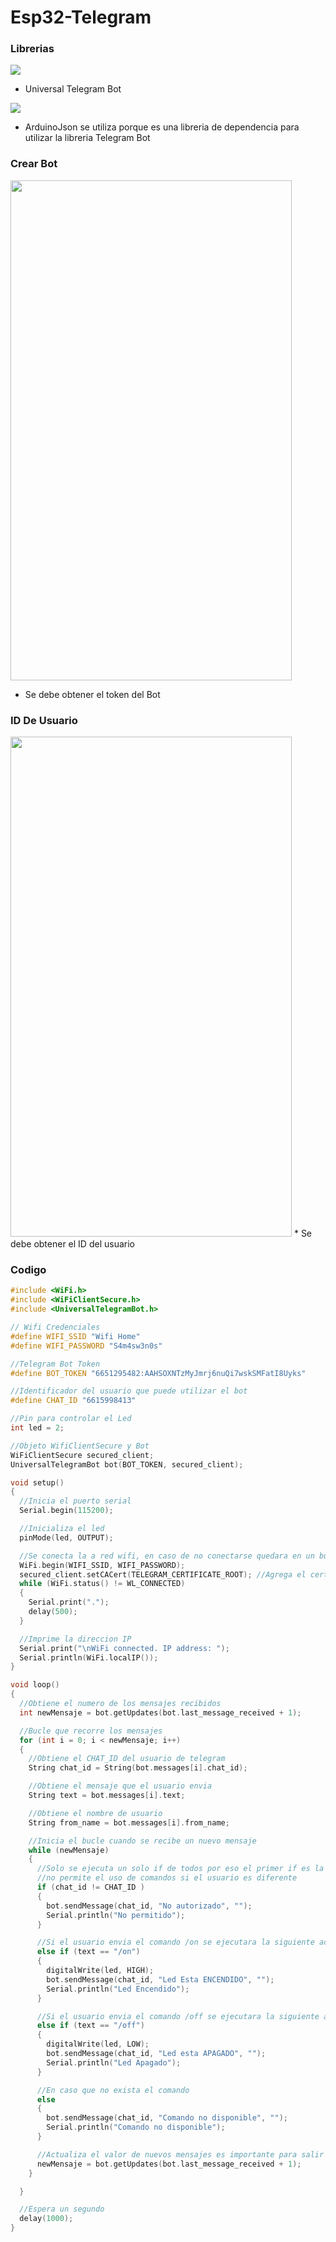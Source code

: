 # Esp32-Telegram

### Librerias
<img src="https://github.com/IDiegoUlises/Esp32-Telegram/blob/main/Imagenes/Universal-TelegramBot-Libreria.png" />

* Universal Telegram Bot

<img src="https://github.com/IDiegoUlises/Esp32-Telegram/blob/main/Imagenes/ArduinoJson-Libreria.png" />

* ArduinoJson se utiliza porque es una libreria de dependencia para utilizar la libreria Telegram Bot

### Crear Bot

<img src="https://github.com/IDiegoUlises/Esp32-Telegram/blob/main/Imagenes/IMG-20230911-WA0001.jpg" width="450" height="800" />

* Se debe obtener el token del Bot

### ID De Usuario
<img src="https://github.com/IDiegoUlises/Esp32-Telegram/blob/main/Imagenes/IMG-20230911-WA0000.jpg" width="450" height="800" />
* Se debe obtener el ID del usuario

### Codigo
```c++
#include <WiFi.h>
#include <WiFiClientSecure.h>
#include <UniversalTelegramBot.h>

// Wifi Credenciales
#define WIFI_SSID "Wifi Home"
#define WIFI_PASSWORD "S4m4sw3n0s"

//Telegram Bot Token
#define BOT_TOKEN "6651295482:AAHSOXNTzMyJmrj6nuQi7wskSMFatI8Uyks"

//Identificador del usuario que puede utilizar el bot
#define CHAT_ID "6615998413"

//Pin para controlar el Led
int led = 2;

//Objeto WifiClientSecure y Bot
WiFiClientSecure secured_client;
UniversalTelegramBot bot(BOT_TOKEN, secured_client);

void setup()
{
  //Inicia el puerto serial
  Serial.begin(115200);

  //Inicializa el led
  pinMode(led, OUTPUT);

  //Se conecta la a red wifi, en caso de no conectarse quedara en un bucle infinito
  WiFi.begin(WIFI_SSID, WIFI_PASSWORD);
  secured_client.setCACert(TELEGRAM_CERTIFICATE_ROOT); //Agrega el certificado
  while (WiFi.status() != WL_CONNECTED)
  {
    Serial.print(".");
    delay(500);
  }

  //Imprime la direccion IP
  Serial.print("\nWiFi connected. IP address: ");
  Serial.println(WiFi.localIP());
}

void loop()
{
  //Obtiene el numero de los mensajes recibidos
  int newMensaje = bot.getUpdates(bot.last_message_received + 1);

  //Bucle que recorre los mensajes
  for (int i = 0; i < newMensaje; i++)
  {
    //Obtiene el CHAT_ID del usuario de telegram
    String chat_id = String(bot.messages[i].chat_id);

    //Obtiene el mensaje que el usuario envia
    String text = bot.messages[i].text;

    //Obtiene el nombre de usuario
    String from_name = bot.messages[i].from_name;

    //Inicia el bucle cuando se recibe un nuevo mensaje
    while (newMensaje)
    {
      //Solo se ejecuta un solo if de todos por eso el primer if es la verificacion de usuario
      //no permite el uso de comandos si el usuario es diferente
      if (chat_id != CHAT_ID )
      {
        bot.sendMessage(chat_id, "No autorizado", "");
        Serial.println("No permitido");
      }

      //Si el usuario envia el comando /on se ejecutara la siguiente accion
      else if (text == "/on")
      {
        digitalWrite(led, HIGH);
        bot.sendMessage(chat_id, "Led Esta ENCENDIDO", "");
        Serial.println("Led Encendido");
      }

      //Si el usuario envia el comando /off se ejecutara la siguiente accion
      else if (text == "/off")
      {
        digitalWrite(led, LOW);
        bot.sendMessage(chat_id, "Led esta APAGADO", "");
        Serial.println("Led Apagado");
      }

      //En caso que no exista el comando
      else
      {
        bot.sendMessage(chat_id, "Comando no disponible", "");
        Serial.println("Comando no disponible");
      }

      //Actualiza el valor de nuevos mensajes es importante para salir del bucle while
      newMensaje = bot.getUpdates(bot.last_message_received + 1);
    }

  }

  //Espera un segundo
  delay(1000);
}
```
